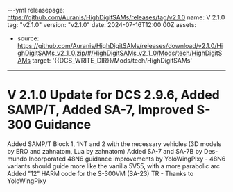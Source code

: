 ---yml
releasepage: https://github.com/Auranis/HighDigitSAMs/releases/tag/v2.1.0
name: V 2.1.0
tag: "v2.1.0"
version: "v2.1.0"
date: 2024-07-16T12:00:00Z
assets:
  - source: https://github.com/Auranis/HighDigitSAMs/releases/download/v2.1.0/HighDigitSAMs_v2_1_0.zip/#/HighDigitSAMs_v2_1_0/Mods/tech/HighDigitSAMs
    target: '{{DCS_WRITE_DIR}}/Mods/tech/HighDigitSAMs'
---

# V 2.1.0 Update for DCS 2.9.6, Added SAMP/T, Added SA-7, Improved S-300 Guidance

Added SAMP/T Block 1, 1NT and 2 with the necessary vehicles (3D models by ERO and zahnatom, Lua by zahnatom)
Added SA-7 and SA-7B by Des-mundo
Incorporated 48N6 guidance improvements by YoloWingPixy - 48N6 variants should guide more like the vanilla 5V55, with a more parabolic arc
Added "12" HARM code for the S-300VM (SA-23) TR - Thanks to YoloWingPixy